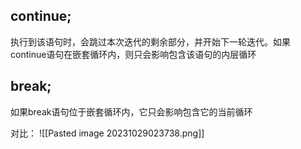 
## continue;
执行到该语句时，会跳过本次迭代的剩余部分，并开始下一轮迭代。如果continue语句在嵌套循环内，则只会影响包含该语句的内层循环
## break;
如果break语句位于嵌套循环内，它只会影响包含它的当前循环

对比：
![[Pasted image 20231029023738.png]]